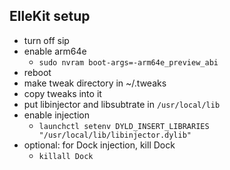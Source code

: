 
## ElleKit setup

- turn off sip
- enable arm64e 
    - `sudo nvram boot-args=-arm64e_preview_abi`
- reboot
- make tweak directory in ~/.tweaks
- copy tweaks into it
- put libinjector and libsubtrate in `/usr/local/lib`
- enable injection
    - `launchctl setenv DYLD_INSERT_LIBRARIES "/usr/local/lib/libinjector.dylib"`
- optional: for Dock injection, kill Dock
    - `killall Dock`
